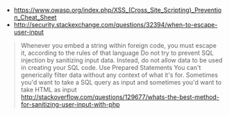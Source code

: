 - https://www.owasp.org/index.php/XSS_(Cross_Site_Scripting)_Prevention_Cheat_Sheet
- http://security.stackexchange.com/questions/32394/when-to-escape-user-input

> Whenever you embed a string within foreign code, you must escape it, according to the rules of that language
> Do not try to prevent SQL injection by sanitizing input data.
> Instead, do not allow data to be used in creating your SQL code. Use Prepared Statements
> You can't generically filter data without any context of what it's for. Sometimes you'd want to take a SQL query as input and sometimes you'd want to take HTML as input
> http://stackoverflow.com/questions/129677/whats-the-best-method-for-sanitizing-user-input-with-php
